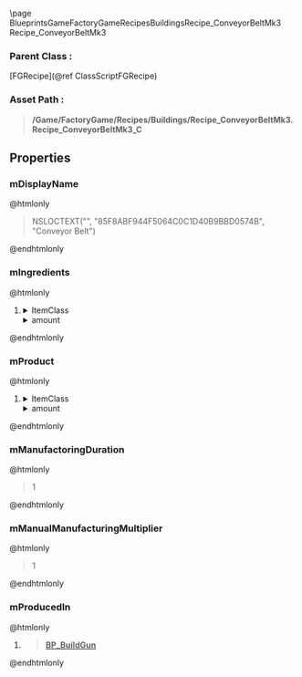 \page BlueprintsGameFactoryGameRecipesBuildingsRecipe_ConveyorBeltMk3 Recipe_ConveyorBeltMk3
### Parent Class :
[FGRecipe](@ref ClassScriptFGRecipe)
### Asset Path :
<b><blockquote>/Game/FactoryGame/Recipes/Buildings/Recipe_ConveyorBeltMk3.Recipe_ConveyorBeltMk3_C</blockquote></b>
## Properties

### mDisplayName
@htmlonly
<blockquote>NSLOCTEXT("", "85F8ABF944F5064C0C1D40B9BBD0574B", "Conveyor Belt")</blockquote>
@endhtmlonly

### mIngredients
@htmlonly
<ol>
<li>
<details>
 <summary>ItemClass</summary>
<b><a href="_blueprints_game_factory_game_resource_parts_steel_plate_desc__steel_plate.html"><blockquote>Desc_SteelPlate</blockquote></a></b>
</details>
<details>
 <summary>amount</summary>
<blockquote>1</blockquote>
</details>
</li>
</ol>
@endhtmlonly

### mProduct
@htmlonly
<ol>
<li>
<details>
 <summary>ItemClass</summary>
<b><a href="_blueprints_game_factory_game_buildable_factory_conveyor_belt_mk3_desc__conveyor_belt_mk3.html"><blockquote>Desc_ConveyorBeltMk3</blockquote></a></b>
</details>
<details>
 <summary>amount</summary>
<blockquote>1</blockquote>
</details>
</li>
</ol>
@endhtmlonly

### mManufactoringDuration
@htmlonly
<blockquote>1</blockquote>
@endhtmlonly

### mManualManufacturingMultiplier
@htmlonly
<blockquote>1</blockquote>
@endhtmlonly

### mProducedIn
@htmlonly
<ol>
<li>
<b><a href="_blueprints_game_factory_game_equipment_build_gun_b_p__build_gun.html"><blockquote>BP_BuildGun</blockquote></a></b>
</li>
</ol>
@endhtmlonly

